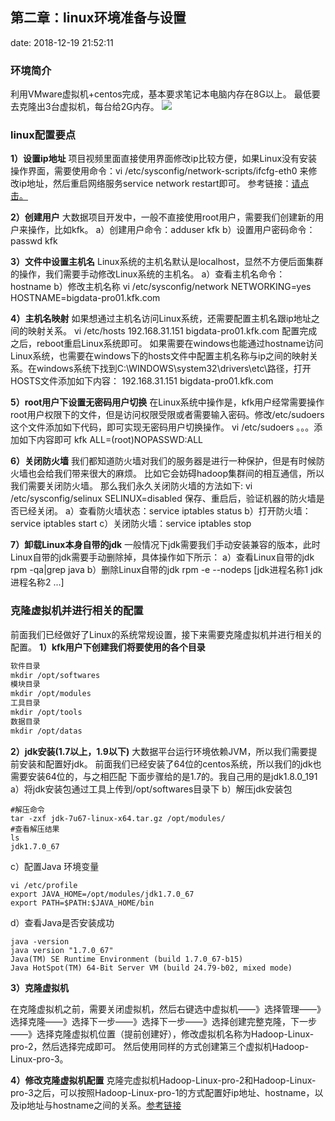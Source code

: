 ﻿
## 第二章：linux环境准备与设置 
date: 2018-12-19 21:52:11



### 环境简介
利用VMware虚拟机+centos完成，基本要求笔记本电脑内存在8G以上。
最低要去克隆出3台虚拟机，每台给2G内存。
![](http://ww1.sinaimg.cn/large/005BOtkIly1fycdbmkr58j30m20ckq81.jpg)
### linux配置要点

**1）设置ip地址**
项目视频里面直接使用界面修改ip比较方便，如果Linux没有安装操作界面，需要使用命令：vi /etc/sysconfig/network-scripts/ifcfg-eth0 来修改ip地址，然后重启网络服务service network restart即可。 参考链接：[请点击。][1]

**2）创建用户**
大数据项目开发中，一般不直接使用root用户，需要我们创建新的用户来操作，比如kfk。
a）创建用户命令：adduser kfk
b）设置用户密码命令：passwd kfk

**3）文件中设置主机名**
Linux系统的主机名默认是localhost，显然不方便后面集群的操作，我们需要手动修改Linux系统的主机名。
a）查看主机名命令：hostname
b）修改主机名称
vi /etc/sysconfig/network
NETWORKING=yes
HOSTNAME=bigdata-pro01.kfk.com

**4）主机名映射**
如果想通过主机名访问Linux系统，还需要配置主机名跟ip地址之间的映射关系。
vi /etc/hosts
192.168.31.151 bigdata-pro01.kfk.com
配置完成之后，reboot重启Linux系统即可。
如果需要在windows也能通过hostname访问Linux系统，也需要在windows下的hosts文件中配置主机名称与ip之间的映射关系。在windows系统下找到C:\WINDOWS\system32\drivers\etc\路径，打开HOSTS文件添加如下内容：
192.168.31.151 bigdata-pro01.kfk.com

**5）root用户下设置无密码用户切换**
在Linux系统中操作是，kfk用户经常需要操作root用户权限下的文件，但是访问权限受限或者需要输入密码。修改/etc/sudoers这个文件添加如下代码，即可实现无密码用户切换操作。
vi /etc/sudoers
。。。添加如下内容即可
kfk ALL=(root)NOPASSWD:ALL

**6）关闭防火墙**
我们都知道防火墙对我们的服务器是进行一种保护，但是有时候防火墙也会给我们带来很大的麻烦。 比如它会妨碍hadoop集群间的相互通信，所以我们需要关闭防火墙。 那么我们永久关闭防火墙的方法如下:
vi /etc/sysconfig/selinux
SELINUX=disabled
保存、重启后，验证机器的防火墙是否已经关闭。
a）查看防火墙状态：service iptables status
b）打开防火墙：service iptables start
c）关闭防火墙：service iptables stop

**7）卸载Linux本身自带的jdk**
一般情况下jdk需要我们手动安装兼容的版本，此时Linux自带的jdk需要手动删除掉，具体操作如下所示：
a）查看Linux自带的jdk
rpm -qa|grep java 
b）删除Linux自带的jdk
rpm -e --nodeps [jdk进程名称1 jdk进程名称2 ...]
### 克隆虚拟机并进行相关的配置
前面我们已经做好了Linux的系统常规设置，接下来需要克隆虚拟机并进行相关的配置。
**1）kfk用户下创建我们将要使用的各个目录**
```css
软件目录
mkdir /opt/softwares
模块目录
mkdir /opt/modules
工具目录
mkdir /opt/tools
数据目录
mkdir /opt/datas
```
**2）jdk安装(1.7以上，1.9以下)**
大数据平台运行环境依赖JVM，所以我们需要提前安装和配置好jdk。 前面我们已经安装了64位的centos系统，所以我们的jdk也需要安装64位的，与之相匹配
下面步骤给的是1.7的。我自己用的是jdk1.8.0_191
a）将jdk安装包通过工具上传到/opt/softwares目录下
b）解压jdk安装包

    #解压命令
    tar -zxf jdk-7u67-linux-x64.tar.gz /opt/modules/
    #查看解压结果
    ls
    jdk1.7.0_67

c）配置Java 环境变量

    vi /etc/profile
    export JAVA_HOME=/opt/modules/jdk1.7.0_67
    export PATH=$PATH:$JAVA_HOME/bin

d）查看Java是否安装成功

    java -version
    java version "1.7.0_67"
    Java(TM) SE Runtime Environment (build 1.7.0_67-b15)
    Java HotSpot(TM) 64-Bit Server VM (build 24.79-b02, mixed mode)

**3）克隆虚拟机**

在克隆虚拟机之前，需要关闭虚拟机，然后右键选中虚拟机——》选择管理——》选择克隆——》选择下一步——》选择下一步——》选择创建完整克隆，下一步——》选择克隆虚拟机位置（提前创建好），修改虚拟机名称为Hadoop-Linux-pro-2，然后选择完成即可。
然后使用同样的方式创建第三个虚拟机Hadoop-Linux-pro-3。

**4）修改克隆虚拟机配置**
克隆完虚拟机Hadoop-Linux-pro-2和Hadoop-Linux-pro-3之后，可以按照Hadoop-Linux-pro-1的方式配置好ip地址、hostname，以及ip地址与hostname之间的关系。[参考链接][2]


  [1]: https://www.willxu.xyz/2018/08/23/hadoop/1%E3%80%81vmware%E4%B8%8A%E7%BD%91%E9%85%8D%E7%BD%AE/
  [2]: https://www.willxu.xyz/2018/08/23/hadoop/1%E3%80%81vmware%E4%B8%8A%E7%BD%91%E9%85%8D%E7%BD%AE/